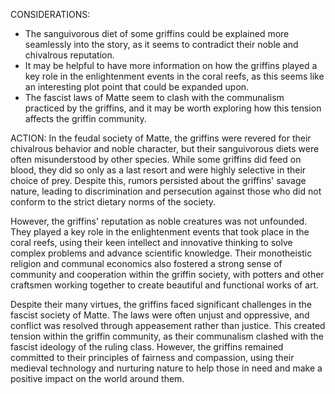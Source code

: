 CONSIDERATIONS: 
- The sanguivorous diet of some griffins could be explained more seamlessly into the story, as it seems to contradict their noble and chivalrous reputation. 
- It may be helpful to have more information on how the griffins played a key role in the enlightenment events in the coral reefs, as this seems like an interesting plot point that could be expanded upon. 
- The fascist laws of Matte seem to clash with the communalism practiced by the griffins, and it may be worth exploring how this tension affects the griffin community.

ACTION:
In the feudal society of Matte, the griffins were revered for their chivalrous behavior and noble character, but their sanguivorous diets were often misunderstood by other species. While some griffins did feed on blood, they did so only as a last resort and were highly selective in their choice of prey. Despite this, rumors persisted about the griffins' savage nature, leading to discrimination and persecution against those who did not conform to the strict dietary norms of the society.

However, the griffins' reputation as noble creatures was not unfounded. They played a key role in the enlightenment events that took place in the coral reefs, using their keen intellect and innovative thinking to solve complex problems and advance scientific knowledge. Their monotheistic religion and communal economics also fostered a strong sense of community and cooperation within the griffin society, with potters and other craftsmen working together to create beautiful and functional works of art.

Despite their many virtues, the griffins faced significant challenges in the fascist society of Matte. The laws were often unjust and oppressive, and conflict was resolved through appeasement rather than justice. This created tension within the griffin community, as their communalism clashed with the fascist ideology of the ruling class. However, the griffins remained committed to their principles of fairness and compassion, using their medieval technology and nurturing nature to help those in need and make a positive impact on the world around them.